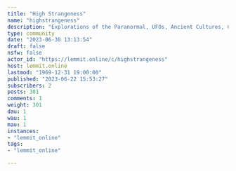 ```yaml
---
title: "High Strangeness" 
name: "highstrangeness"
description: "Explorations of the Paranormal, UFOs, Ancient Cultures, Cryptozoology, Consciousness, Futurism, Fringe Science, Anomalies, Animal Mutilations, and..."
type: community
date: "2023-06-30 13:13:54"
draft: false
nsfw: false
actor_id: "https://lemmit.online/c/highstrangeness"
host: lemmit.online
lastmod: "1969-12-31 19:00:00"
published: "2023-06-22 15:53:27"
subscribers: 2
posts: 301
comments: 1
weight: 301
dau: 1
wau: 1
mau: 1
instances:
- "lemmit_online"
tags: 
- "lemmit_online"

---
```

